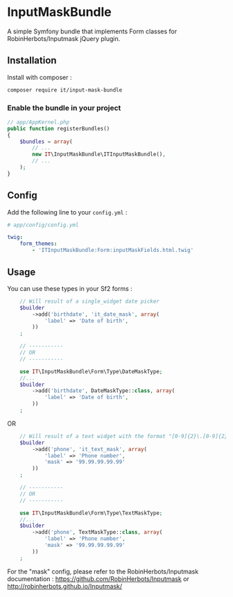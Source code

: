 # InputMaskBundle

A simple Symfony bundle that implements Form classes for RobinHerbots/Inputmask jQuery plugin.

## Installation

Install with composer :
```bash
composer require it/input-mask-bundle
```

### Enable the bundle in your project

```php
// app/AppKernel.php
public function registerBundles()
{
    $bundles = array(
        // ...
        new IT\InputMaskBundle\ITInputMaskBundle(),
        // ...
    );
}
```

## Config

Add the following line to your `config.yml` :
```yaml
# app/config/config.yml

twig:
    form_themes:
        - 'ITInputMaskBundle:Form:inputMaskFields.html.twig'
```

## Usage

You can use these types in your Sf2 forms :

```php
    // Will result of a single_widget date picker
    $builder
        ->add('birthdate', 'it_date_mask', array(
            'label' => 'Date of birth',
        ))
    ;

    // -----------
    // OR
    // -----------

    use IT\InputMaskBundle\Form\Type\DateMaskType;
    //...
    $builder
        ->add('birthdate', DateMaskType::class, array(
            'label' => 'Date of birth',
        ))
    ;
```

OR

```php
    // Will result of a text widget with the format "[0-9]{2}\.[0-9]{2}\.[0-9]{2}\.[0-9]{2}\.[0-9]{2}"
    $builder
        ->add('phone', 'it_text_mask', array(
            'label' => 'Phone number',
            'mask' => '99.99.99.99.99'
        ))
    ;

    // -----------
    // OR
    // -----------

    use IT\InputMaskBundle\Form\Type\TextMaskType;
    //...
    $builder
        ->add('phone', TextMaskType::class, array(
            'label' => 'Phone number',
            'mask' => '99.99.99.99.99'
        ))
    ;
```

For the "mask" config, please refer to the RobinHerbots/Inputmask documentation :
https://github.com/RobinHerbots/Inputmask
or
http://robinherbots.github.io/Inputmask/
